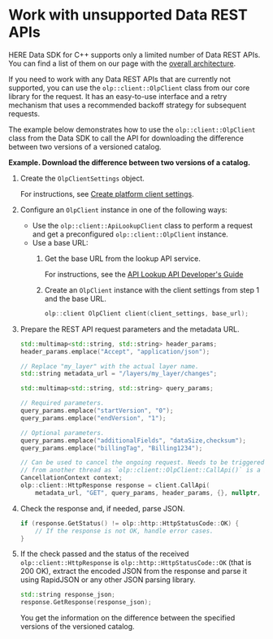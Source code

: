 # Work with unsupported Data REST APIs

HERE Data SDK for C++ supports only a limited number of Data REST APIs. You can find a list of them on our page with the [overall architecture](OverallArchitecture.md).

If you need to work with any Data REST APIs that are currently not supported, you can use the `olp::client::OlpClient` class from our core library for the request. It has an easy-to-use interface and a retry mechanism that uses a recommended backoff strategy for subsequent requests.

The example below demonstrates how to use the `olp::client::OlpClient` class from the Data SDK to call the API for downloading the difference between two versions of a versioned catalog.

**Example. Download the difference between two versions of a catalog.**

1. Create the `OlpClientSettings` object.

   For instructions, see [Create platform client settings](create-platform-client-settings.md).

2. Configure an `OlpClient` instance in one of the following ways:
    - Use the `olp::client::ApiLookupClient` class to perform a request and get a preconfigured `olp::client::OlpClient` instance.
    - Use a base URL:
        1. Get the base URL from the lookup API service.

            For instructions, see the [API Lookup API Developer's Guide](https://www.here.com/docs/bundle/api-lookup-api-developer-guide/page/README.html)
        
        2. Create an `OlpClient` instance with the client settings from step 1 and the base URL.

            ```cpp
            olp::client OlpClient client(client_settings, base_url);
            ```

3. Prepare the REST API request parameters and the metadata URL.

    ```cpp
    std::multimap<std::string, std::string> header_params;
    header_params.emplace("Accept", "application/json");

    // Replace "my_layer" with the actual layer name.
    std::string metadata_url = "/layers/my_layer/changes";

    std::multimap<std::string, std::string> query_params;

    // Required parameters.
    query_params.emplace("startVersion", "0");
    query_params.emplace("endVersion", "1");

    // Optional parameters.
    query_params.emplace("additionalFields", "dataSize,checksum");
    query_params.emplace("billingTag", "Billing1234");

    // Can be used to cancel the ongoing request. Needs to be triggered
    // from another thread as `olp::client::OlpClient::CallApi()` is a blocking call.
    CancellationContext context;
    olp::client::HttpResponse response = client.CallApi(
        metadata_url, "GET", query_params, header_params, {}, nullptr, "", context);
    ```

4. Check the response and, if needed, parse JSON.

    ```cpp
    if (response.GetStatus() != olp::http::HttpStatusCode::OK) {
        // If the response is not OK, handle error cases.
    }
    ```

5. If the check passed and the status of the received `olp::client::HttpResponse` is `olp::http::HttpStatusCode::OK` (that is 200 OK), extract the encoded JSON from the response and parse it using RapidJSON or any other JSON parsing library.

    ```cpp
    std::string response_json;
    response.GetResponse(response_json);
    ```

    You get the information on the difference between the specified versions of the versioned catalog.
